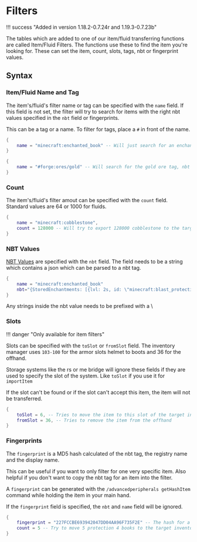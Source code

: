 # Filters

!!! success "Added in version 1.18.2-0.7.24r and 1.19.3-0.7.23b"


The tables which are added to one of our item/fluid transferring functions are called Item/Fluid Filters. The functions use these to find the item you're looking for.
These can set the item, count, slots, tags, nbt or fingerprint values.

## Syntax

### Item/Fluid Name and Tag

The item's/fluid's filter name or tag can be specified with the `name` field.
If this field is not set, the filter will try to search for items with the right nbt values specified in the `nbt` field or fingerprints.

This can be a tag or a name. To filter for tags, place a `#` in front of the name.

```lua
{
    name = "minecraft:enchanted_book" -- Will just search for an enchanted book, nbt values are ginored
}
```
```lua
{
    name = "#forge:ores/gold" -- Will search for the gold ore tag, nbt values are ignored
}
```

### Count

The item's/fluid's filter amout can be specified with the `count` field. 
Standard values are 64 or 1000 for fluids.

```lua
{
    name = "minecraft:cobblestone",
    count = 128000 -- Will try to export 128000 cobblestone to the target inventory. It will transfer less if there is not enough space in the target inventory or if there aren't enough items in the source inventory
}
```

### NBT Values

[NBT Values](https://minecraft.fandom.com/wiki/NBT_format) are specified with the `nbt` field. The field needs to be a string which contains a json which can be parsed to a nbt tag.

```lua
{
    name = "minecraft:enchanted_book" 
    nbt="{StoredEnchantments: [{lvl: 2s, id: \"minecraft:blast_protection\"}]}"} -- Will search for an enchanted book with the blast protection enchantment level 2
}
```

Any strings inside the nbt value needs to be prefixed with a \\ 

### Slots

!!! danger "Only available for item filters"


Slots can be specified with the `toSlot` or `fromSlot` field. 
The inventory manager uses `103-100` for the armor slots helmet to boots and 36 for the offhand.

Storage systems like the rs or me bridge will ignore these fields if they are used to specify the slot of the system. Like `toSlot` if you use it for `importItem`

If the slot can't be found or if the slot can't accept this item, the item will not be transferred.

```lua
{
    toSlot = 6, -- Tries to move the item to this slot of the target inventory
    fromSlot = 36, -- Tries to remove the item from the offhand
}
```

### Fingerprints

The `fingerprint` is a MD5 hash calculated of the nbt tag, the registry name and the display name.

This can be useful if you want to only filter for one very specific item. 
Also helpful if you don't want to copy the nbt tag for an item into the filter.

A `fingerprint` can be generated with the `/advancedperipherals getHashItem` command while holding the item in your main hand.

If the `fingerprint` field is specified, the `nbt` and `name` field will be ignored.

```lua
{
    fingerprint = "227FCCBE693942047DD04AA96F735F2E" -- The hash for a protection 4 enchanted book
    count = 5 -- Try to move 5 protection 4 books to the target inventory
}
```
